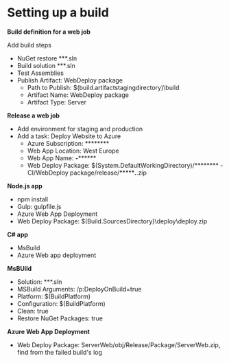 # Setting up a build

**Build definition for a web job**

Add build steps

* NuGet restore **\*.sln
* Build solution **\*.sln
* Test Assemblies
* Publish Artifact: WebDeploy package
  * Path to Publish: $(build.artifactstagingdirectory)\build
  * Artifact Name: WebDeploy package
  * Artifact Type: Server

**Release a web job**

* Add environment for staging and production
* Add a task: Deploy Website to Azure
  * Azure Subscription: ********
  * Web App Location: West Europe
  * Web App Name: **-********
  * Web Deploy Package: $(System.DefaultWorkingDirectory)/******** - CI/WebDeploy package/release/********.***.zip

**Node.js app**

* npm install
* Gulp: gulpfile.js
* Azure Web App Deployment
* Web Deploy Package: $(Build.SourcesDirectory)\deploy\deploy.zip

**C# app**

* MsBuild
* Azure Web app deployment

**MsBUild**

* Solution: **\*.sln
* MSBuild Arguments: /p:DeployOnBuild=true
* Platform: $(BuildPlatform)
* Configuration: $(BuildPlatform)
* Clean: true
* Restore NuGet Packages: true

**Azure Web App Deployment**

* Web Deploy Package: ServerWeb/obj/Release/Package/ServerWeb.zip, find from the failed build's log

